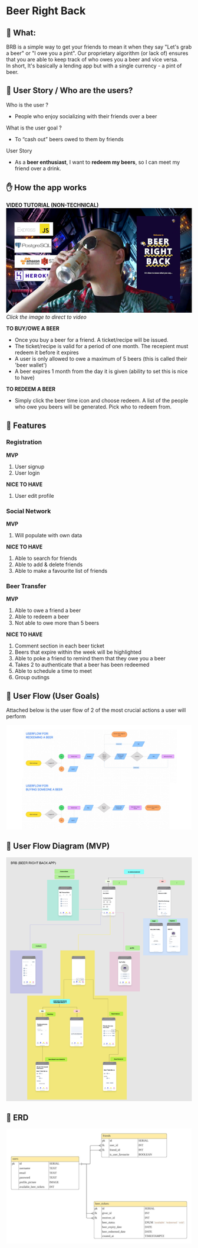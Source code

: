 # Beer Right Back

## 🍺 What:

BRB is a simple way to get your friends to mean it when they say "Let's grab a beer" or "I owe you a pint". Our proprietary algorithm (or lack of) ensures that you are able to keep track of who owes you a beer and vice versa.  
In short, It's basically a lending app but with a single currency - a pint of beer.

## 🤼 User Story / Who are the users?

Who is the user ?

- People who enjoy socializing with their friends over a beer

What is the user goal ?

- To “cash out” beers owed to them by friends

User Story

- As a **beer enthusiast**, I want to **redeem my beers**, so I can meet my friend over a drink.

## ✋ How the app works

**VIDEO TUTORIAL (NON-TECHNICAL)**
[![DemoVideo](/readme_images/eddiejpot_brb_app_dp.jpg)](https://youtu.be/466AbXvMdzc 'DemoVideo')
_Click the image to direct to video_

**TO BUY/OWE A BEER**

- Once you buy a beer for a friend. A ticket/recipe will be issued.
- The ticket/recipe is valid for a period of one month. The recepient must redeem it before it expires
- A user is only allowed to owe a maximum of 5 beers (this is called their 'beer wallet')
- A beer expires 1 month from the day it is given (ability to set this is nice to have)

**TO REDEEM A BEER**

- Simply click the beer time icon and choose redeem. A list of the people who owe you beers will be generated. Pick who to redeem from.

## 🌈 Features

### Registration

**MVP**

1. User signup
2. User login

**NICE TO HAVE**

1. User edit profile

### Social Network

**MVP**

1. Will populate with own data

**NICE TO HAVE**

1. Able to search for friends
2. Able to add & delete friends
3. Able to make a favourite list of friends

### Beer Transfer

**MVP**

1. Able to owe a friend a beer
2. Able to redeem a beer
3. Not able to owe more than 5 beers

**NICE TO HAVE**

1. Comment section in each beer ticket
2. Beers that expire within the week will be highlighted
3. Able to poke a friend to remind them that they owe you a beer
4. Takes 2 to authenticate that a beer has been redeemed
5. Able to schedule a time to meet
6. Group outings

## 📱 User Flow (User Goals)

Attached below is the user flow of 2 of the most crucial actions a user will perform

![Image of user flow diagram](/readme_images/brb-user-flow.jpg)

## 📱 User Flow Diagram (MVP)

![Image of user flow diagram](/readme_images/brb-user-flow-diagram-mvp.jpg)

## 🧠 ERD

![Image of user flow diagram](/readme_images/brb-erd.jpeg)
